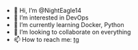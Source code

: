 - 👋 Hi, I’m @NightEagle14
- 👀 I’m interested in DevOps
- 🌱 I’m currently learning Docker, Python 
- 💞️ I’m looking to collaborate on everything
- 📫 How to reach me: [tg](https://t.me/NightEag1e)

<!---
NightEagle14/NightEagle14 is a ✨ special ✨ repository because its `README.md` (this file) appears on your GitHub profile.
You can click the Preview link to take a look at your changes.
--->
